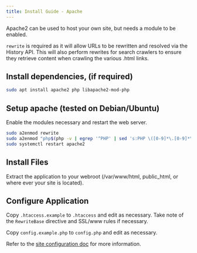 ```yaml
---
title: Install Guide - Apache
---
```


Apache2 can be used to host your own site, but needs a module to be enabled.

`rewrite` is required as it will allow URLs to be rewritten and resolved via the History API. 
This will also perform rewrites for search crawlers to ensure they retrieve content 
when crawling the various .html links.


## Install dependencies, (if required)

```bash
sudo apt install apache2 php libapache2-mod-php
```


## Setup apache (tested on Debian/Ubuntu)

Enable the modules necessary and restart the web server.

```bash
sudo a2enmod rewrite
sudo a2enmod "php$(php -v | egrep '^PHP' | sed 's:PHP \([0-9]*\.[0-9]*\).*:\1:')"
sudo systemctl restart apache2
```


## Install Files

Extract the application to your webroot 
(/var/www/html, public_html, or where ever your site is located).


## Configure Application

Copy `.htaccess.example` to `.htaccess` and edit as necessary.
Take note of the `RewriteBase` directive and SSL/www rules if necessary.

Copy `config.example.php` to `config.php` and edit as necessary.

Refer to the [site configuration doc](site-configuration.md) for more information.
